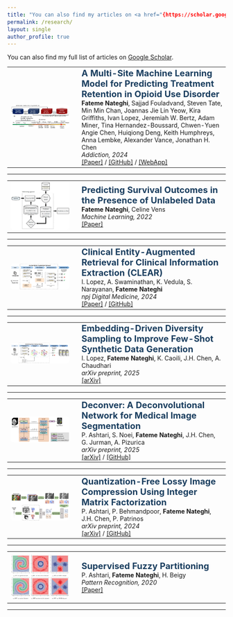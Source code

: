 ```yaml
---
title: "You can also find my articles on <a href="{https://scholar.google.com/citations?user=qg4JyOkAAAAJ&hl=en}"
permalink: /research/
layout: single
author_profile: true
---
```

You can also find my full list of articles on
<a href="https://scholar.google.com/citations?user=qg4JyOkAAAAJ&hl=en" target="_blank">Google Scholar</a>.

<table><tr>
<td width="30%">
  <img src="/images/bup_retention_fig.png" width="100%" style="border-radius: 8px;">
</td>
<td style="padding-left: 20px;">
  <strong style="color:#1a3e5f; font-size: 20px;">
    A Multi-Site Machine Learning Model for Predicting Treatment Retention in Opioid Use Disorder</strong><br>
  <strong>Fateme Nateghi</strong>, Sajjad Fouladvand, Steven Tate, Min Min Chan, Joannas Jie Lin Yeow, Kira Griffiths, Ivan Lopez, Jeremiah W. Bertz, Adam Miner, Tina Hernandez-Boussard, Chwen-Yuen Angie Chen, Huiqiong Deng, Keith Humphreys, Anna Lembke, Alexander Vance, Jonathan H. Chen<br>
  <em>Addiction, 2024</em><br>
  <a href="https://onlinelibrary.wiley.com/doi/full/10.1111/add.16587">[Paper]</a> /
  <a href="https://github.com/HealthRex/CDSS/tree/master/scripts/OUDTreatmentRetentionVSAttrition">[GitHub]</a> /
  <a href="https://bupnal-attrition-predictor-elfr.onrender.com/">[WebApp]</a>
</td>
</tr></table>

<hr>


<table><tr>
<td width="30%">
  <img src="/images/semi_supervised_survival_fig.png" width="100%" style="border-radius: 8px;">
</td>
<td style="padding-left: 20px;">
  <strong style="color:#1a3e5f; font-size: 20px;">
    Predicting Survival Outcomes in the Presence of Unlabeled Data
  </strong><br>
  <strong>Fateme Nateghi</strong>, Celine Vens<br>
  <em>Machine Learning, 2022</em><br>
  <a href="https://link.springer.com/article/10.1007/s10994-022-06257-x">[Paper]</a>
</td>
</tr></table>

<hr>

<table><tr>
<td width="30%">
  <img src="/images/clear_fig.png" width="100%" style="border-radius: 8px;">
</td>
<td style="padding-left: 20px;">
  <strong style="color:#1a3e5f; font-size: 20px;">
    Clinical Entity-Augmented Retrieval for Clinical Information Extraction (CLEAR)</strong><br>
  I. Lopez, A. Swaminathan, K. Vedula, S. Narayanan, <strong>Fateme Nateghi</strong><br>
  <em>npj Digital Medicine, 2024</em><br>
  <a href="https://www.nature.com/articles/s41746-024-01377-1">[Paper]</a> /
  <a href="https://github.com/FatemeNateghi/clear">[GitHub]</a>
</td>
</tr></table>

<hr>

<table><tr>
<td width="30%">
  <img src="/images/diversity_sampling_fig.png" width="100%" style="border-radius: 8px;">
</td>
<td style="padding-left: 20px;">
  <strong style="color:#1a3e5f; font-size: 20px;">
    Embedding-Driven Diversity Sampling to Improve Few-Shot Synthetic Data Generation
  </strong><br>
  I. Lopez, <strong>Fateme Nateghi</strong>, K. Caoili, J.H. Chen, A. Chaudhari<br>
  <em>arXiv preprint, 2025</em><br>
  <a href="https://arxiv.org/abs/2501.11199">[arXiv]</a>
</td>
</tr></table>

<hr>

<table><tr>
<td width="30%">
  <img src="/images/deconver_fig.png" width="100%" style="border-radius: 8px;">
</td>
<td style="padding-left: 20px;">
  <strong style="color:#1a3e5f; font-size: 20px;">
    Deconver: A Deconvolutional Network for Medical Image Segmentation
  </strong><br>
  P. Ashtari, S. Noei, <strong>Fateme Nateghi</strong>, J.H. Chen, G. Jurman, A. Pizurica<br>
  <em>arXiv preprint, 2025</em><br>
  <a href="https://arxiv.org/pdf/2504.00302">[arXiv]</a> /
  <a href="https://github.com/FatemeNateghi/deconver">[GitHub]</a>
</td>
</tr></table>

<hr>

<table><tr>
<td width="30%">
  <img src="/images/imf_compression_fig.png" width="100%" style="border-radius: 8px;">
</td>
<td style="padding-left: 20px;">
  <strong style="color:#1a3e5f; font-size: 20px;">
    Quantization-Free Lossy Image Compression Using Integer Matrix Factorization
  </strong><br>
  P. Ashtari, P. Behmandpoor, <strong>Fateme Nateghi</strong>, J.H. Chen, P. Patrinos<br>
  <em>arXiv preprint, 2024</em><br>
  <a href="https://arxiv.org/abs/2408.12691">[arXiv]</a> / 
  <a href="https://github.com/FatemeNateghi/lrf">[GitHub]</a>
</td>
</tr></table>

<hr>

<table><tr>
<td width="30%">
  <img src="/images/fuzzy_partitioning_fig.png" width="100%" style="border-radius: 8px;">
</td>
<td style="padding-left: 20px;">
  <strong style="color:#1a3e5f; font-size: 20px;">
    Supervised Fuzzy Partitioning
  </strong><br>
  P. Ashtari, <strong>Fateme Nateghi</strong>, H. Beigy<br>
  <em>Pattern Recognition, 2020</em><br>
  <a href="https://www.sciencedirect.com/science/article/abs/pii/S0031320319303164">[Paper]</a>
</td>
</tr></table>

<hr>




